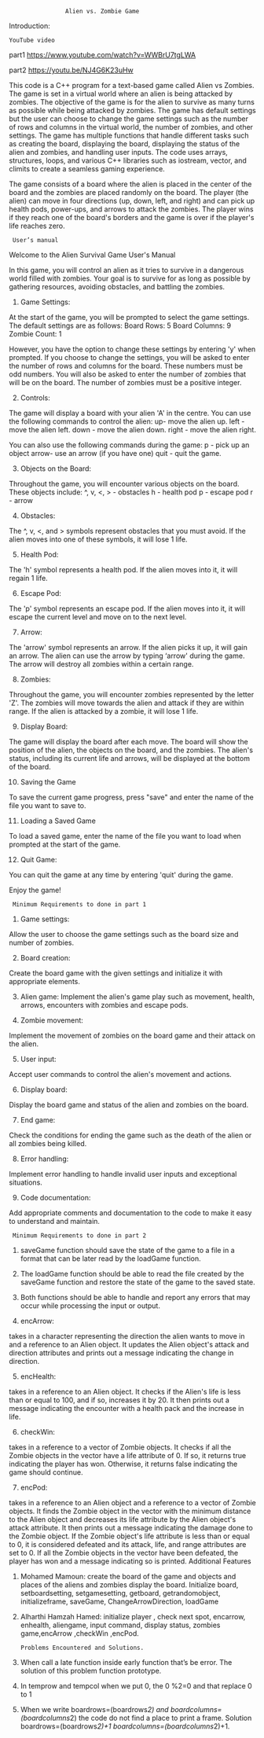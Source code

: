 
                    Alien vs. Zombie Game


Introduction:

    YouTube video 
part1
https://www.youtube.com/watch?v=WWBrU7tgLWA

part2
https://youtu.be/NJ4G6K23uHw

   This code is a C++ program for a text-based game called Alien vs Zombies. The game is set in a virtual world where an alien is being attacked by zombies. The objective of the game is for the alien to survive as many turns as possible while being attacked by zombies. The game has default settings but the user can choose to change the game settings such as the number of rows and columns in the virtual world, the number of zombies, and other settings. The game has multiple functions that handle different tasks such as creating the board, displaying the board, displaying the status of the alien and zombies, and handling user inputs. The code uses arrays, structures, loops, and various C++ libraries such as iostream, vector, and climits to create a seamless gaming experience.

 The game consists of a board where the alien is placed in the center of the board and the zombies are placed randomly on the board. The player (the alien) can move in four directions (up, down, left, and right) and can pick up health pods, power-ups, and arrows to attack the zombies. The player wins if they reach one of the board's borders and the game is over if the player's life reaches zero.




     User’s manual   
Welcome to the Alien Survival Game User's Manual

In this game, you will control an alien as it tries to survive in a dangerous world filled with zombies. Your goal is to survive for as long as possible by gathering resources, avoiding obstacles, and battling the zombies.

1. Game Settings:

At the start of the game, you will be prompted to select the game settings. The default settings are as follows:
Board Rows: 5
Board Columns: 9
Zombie Count: 1

However, you have the option to change these settings by entering 'y' when prompted. If you choose to change the settings, you will be asked to enter the number of rows and columns for the board. These numbers must be odd numbers. You will also be asked to enter the number of zombies that will be on the board. The number of zombies must be a positive integer.

2. Controls:

The game will display a board with your alien 'A' in the centre. You can use the following commands to control the alien:
up- move the alien up.
left - move the alien left.
down - move the alien down.
right - move the alien right.

You can also use the following commands during the game:
p - pick up an object
arrow- use an arrow (if you have one)
quit - quit the game.


3. Objects on the Board:

Throughout the game, you will encounter various objects on the board. These objects include:
^, v, <, > - obstacles
h - health pod
p - escape pod
r - arrow

4. Obstacles:

The ^, v, <, and > symbols represent obstacles that you must avoid. If the alien moves into one of these symbols, it will lose 1 life.

5. Health Pod:

The 'h' symbol represents a health pod. If the alien moves into it, it will regain 1 life.

 6. Escape Pod:

The 'p' symbol represents an escape pod. If the alien moves into it, it will escape the current level and move on to the next level.

 7. Arrow:

The 'arrow' symbol represents an arrow. If the alien picks it up, it will gain an arrow. The alien can use the arrow by typing ‘arrow' during the game. The arrow will destroy all zombies within a certain range.



8. Zombies:

Throughout the game, you will encounter zombies represented by the letter 'Z'. The zombies will move towards the alien and attack if they are within range. If the alien is attacked by a zombie, it will lose 1 life.

 9. Display Board:

The game will display the board after each move. The board will show the position of the alien, the objects on the board, and the zombies. The alien's status, including its current life and arrows, will be displayed at the bottom of the board.

10. Saving the Game 

To save the current game progress, press "save" and enter the name of the file you want to save to.


11. Loading a Saved Game

To load a saved game, enter the name of the file you want to load when prompted at the start of the game.

12. Quit Game:

You can quit the game at any time by entering 'quit' during the game.

Enjoy the game!

     Minimum Requirements to done in part 1


1. Game settings: 

Allow the user to choose the game settings such as the board size and number of zombies.

2. Board creation: 

Create the board game with the given settings and initialize it with appropriate elements.

3. Alien game:
 Implement the alien's game play such as movement, health, arrows, encounters with zombies and escape pods.

4. Zombie movement:

 Implement the movement of zombies on the board game and their attack on the alien.

5. User input: 

Accept user commands to control the alien's movement and actions.

6. Display board:

 Display the board game and status of the alien and zombies on the board.

7. End game:

 Check the conditions for ending the game such as the death of the alien or all zombies being killed.

 8. Error handling:   

Implement error handling to handle invalid user inputs and exceptional situations.

 9. Code documentation: 

Add appropriate comments and documentation to the code to make it easy to understand and maintain.

     Minimum Requirements to done in part 2
1. saveGame function should save the state of the game to a file in a format that can be later read by the loadGame function.

2. The loadGame function should be able to read the file created by the saveGame function and restore the state of the game to the saved state.

3.  Both functions should be able to handle and report any errors that may occur while processing the input or output. 
4. encArrow:

 takes in a character representing the direction the alien wants to move in and a reference to an Alien object. It updates the Alien object's attack and direction attributes and prints out a message indicating the change in direction.


5. encHealth:

 takes in a reference to an Alien object. It checks if the Alien's life is less than or equal to 100, and if so, increases it by 20. It then prints out a message indicating the encounter with a health pack and the increase in life.

6. checkWin:

 takes in a reference to a vector of Zombie objects. It checks if all the Zombie objects in the vector have a life attribute of 0. If so, it returns true indicating the player has won. Otherwise, it returns false indicating the game should continue.
 
7. encPod:

 takes in a reference to an Alien object and a reference to a vector of Zombie objects. It finds the Zombie object in the vector with the minimum distance to the Alien object and decreases its life attribute by the Alien object's attack attribute. It then prints out a message indicating the damage done to the Zombie object. If the Zombie object's life attribute is less than or equal to 0, it is considered defeated and its attack, life, and range attributes are set to 0. If all the Zombie objects in the vector have been defeated, the player has won and a message indicating so is printed.
 Additional Features 

1. Mohamed Mamoun:  create the board of the game and objects and places of the aliens and zombies display the board. Initialize board, setboardsetting, setgamesetting, getboard, getrandomobject, initializeframe, saveGame, ChangeArrowDirection, loadGame


2. Alharthi Hamzah Hamed: initialize player , check next spot, encarrow, enhealth, aliengame, input command, display status, zombies game,encArrow ,checkWin ,encPod.

       Problems Encountered and Solutions.
1.	When call a late function inside early function that’s be error. The solution of this problem function prototype.
2.	In temprow and tempcol when we put 0, the 0 %2=0 and that replace 0 to 1
3.	When we write boardrows=(boardrows*2) and boardcolumns=(boardcolumns*2) the code do not find a place to print a frame. Solution boardrows=(boardrows*2)+1 boardcolumns=(boardcolumns*2)+1.

